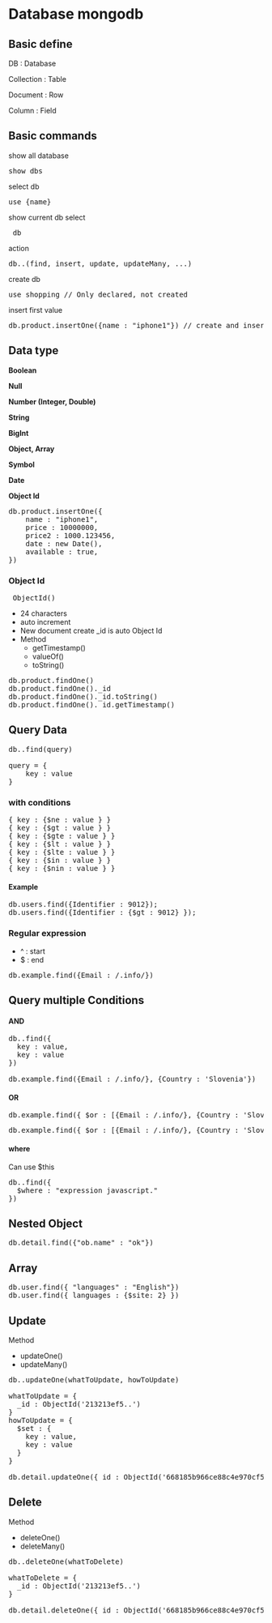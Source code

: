 # Database mongodb

## Basic define
<p>DB : Database </p>
<p>Collection : Table </p>
<p>Document : Row </p>
<p>Column : Field </p>

## Basic commands

<p> show all database </p>
<pre>show dbs</pre>

<p> select db </p>
<pre>use {name} </pre>

<p> show current db select </p>
<pre> db </pre>

<p> action </p>
<pre>
db.<collection>.<command>(find, insert, update, updateMany, ...)
</pre>


<p>create db </p>
<pre>
use shopping // Only declared, not created
</pre>

<p> insert first value </p>
<pre>
db.product.insertOne({name : "iphone1"}) // create and insert first value
</pre>

## Data type
<p><b>Boolean</b></p>
<p><b>Null</b></p>
<p><b>Number (Integer, Double)</b></p>
<p><b>String</b></p>
<p><b>BigInt</b></p>
<p><b>Object, Array</b></p>
<p><b>Symbol</b></p>
<p><b>Date</b></p>
<p><b>Object Id</b></p>

<pre>
db.product.insertOne({
    name : "iphone1",
    price : 10000000,
    price2 : 1000.123456,
    date : new Date(),
    available : true,
})
</pre>

### Object Id
<pre> ObjectId() </pre>
- 24 characters
- auto increment
- New document create _id is auto Object Id
- Method 
  - getTimestamp()
  - valueOf()
  - toString()

<pre>
db.product.findOne()
db.product.findOne()._id
db.product.findOne()._id.toString()
db.product.findOne()._id.getTimestamp()
</pre>

## Query Data
<pre>
db.<collection>.find(query)

query = {
    key : value
}
</pre>

### with conditions
<pre>
{ key : {$ne : value } }
{ key : {$gt : value } }
{ key : {$gte : value } }
{ key : {$lt : value } }
{ key : {$lte : value } }
{ key : {$in : value } }
{ key : {$nin : value } }
</pre>
#### Example
<pre>
db.users.find({Identifier : 9012});
db.users.find({Identifier : {$gt : 9012} });
</pre>

### Regular expression
- ^ : start
- $ : end
<pre>
db.example.find({Email : /.info/})
</pre>

## Query multiple Conditions
#### AND
<pre>
db.<collection>.find({
  key : value,
  key : value
})

db.example.find({Email : /.info/}, {Country : 'Slovenia'})
</pre>
#### OR
<pre>
db.example.find({ $or : [{Email : /.info/}, {Country : 'Slovenia'}] })
</pre>

<pre>
db.example.find({ $or : [{Email : /.info/}, {Country : 'Slovenia'}], LastName : 'Goodman' })
</pre>

#### where
<p> Can use $this</p>
<pre>
db.<collection>.find({
  $where : "expression javascript."
})
</pre>

## Nested Object
<pre>
db.detail.find({"ob.name" : "ok"})
</pre>

## Array
<pre>
db.user.find({ "languages" : "English"})
db.user.find({ languages : {$site: 2} })
</pre>

## Update
<p>Method</p>

- updateOne()
- updateMany()
<pre>
db.<collection>.updateOne(whatToUpdate, howToUpdate)

whatToUpdate = {
  _id : ObjectId('213213ef5..')
}
howToUpdate = {
  $set : {
    key : value,
    key : value
  }
}

db.detail.updateOne({_id : ObjectId('668185b966ce88c4e970cf5b')} , {$set : {LastName : "TinhDOan"}})
</pre>

## Delete
<p>Method</p>

- deleteOne()
- deleteMany()
<pre>
db.<collection>.deleteOne(whatToDelete)

whatToDelete = {
  _id : ObjectId('213213ef5..')
}

db.detail.deleteOne({_id : ObjectId('668185b966ce88c4e970cf5b')})
</pre>

